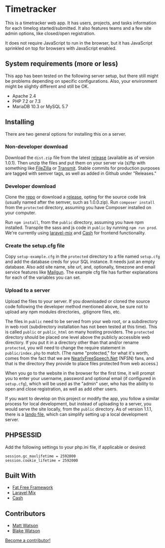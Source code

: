 # Timetracker

This is a timetracker web app. It has users, projects, and tasks information for each timelog started/submitted. It also features teams and a few site admin options, like closed/open registration.

It does not require JavaScript to run in the browser, but it has JavaScript sprinkled on top for browsers with JavaScript enabled.

## System requirements (more or less)

This app has been tested on the following server setup, but there still might be problems depending on specific configurations. Also, your environment might be slightly different and still be OK.

- Apache 2.4
- PHP 7.2 or 7.3
- MariaDB 10.3 or MySQL 5.7

## Installing

There are two general options for installing this on a server.

### Non-developer download

Download the `dist.zip` file from the latest [release](https://github.com/mateowatson/timetracker/releases) (available as of version 1.0.1). Then unzip the files and put them on your server via (s)ftp with something like [FileZilla](https://filezilla-project.org/) or [Transmit](https://www.panic.com/transmit/). Stable commits for production purposes are tagged with semver tags, as well as added in Github under "Releases."

### Developer download

Clone the [repo](https://github.com/mateowatson/timetracker) or download a [release](https://github.com/mateowatson/timetracker/releases), opting for the source code link (usually named after the semver, such as 1.0.0.zip). Run `composer install` from the `protected` directory, assuming you have Composer installed on your computer.

Run `npm install`, from the `public` directory, assuming you have npm installed. Transpile the sass and js code in `public` by running `npm run prod`. We're currently using [laravel-mix](https://laravel-mix.com/docs/4.0/installation) and [Cash](https://github.com/fabiospampinato/cash) for frontend functionality.

### Create the setup.cfg file

Copy `setup-example.cfg` in the `protected` directory to a file named `setup.cfg` and add the database creds for your SQL instance. It needs just an empty database. Also add site name, site url, and, optionally, timezone and email service features like [Mailgun](https://www.mailgun.com/). The example cfg file has further explanations for each of the variables you can set.

### Upload to a server

Upload the files to your server. If you downloaded or cloned the source code following the developer method mentioned above, be sure not to upload any npm modules directories, .gitignore files, etc.

The files in `public` need to be served from your web root, or a subdirectory in web root (subdirectory installation has not been tested at this time). This is called `public` or `public_html` on many hosting providers. The `protected` directory should be placed one level above the publicly accessible web directory. If you put it in a directory other than that and/or rename `protected`, you will need to change the require statement in `public/index.php` to match. (The name "protected," for what it's worth, comes from the fact that we are [NearlyFreeSpeech.Net](https://www.nearlyfreespeech.net/) (NFSN) fans, and that is the directory they provide to place files protected from web access.)

When you go to the website in the browser for the first time, it will prompt you to enter your username, password and optional email (if configured in `setup.cfg`), which will be used as the "admin" user, who has the ability to open and close registration, as well as add other users.

If you want to develop on this project or modify the app, you follow a similar process for local development, but instead of uploading to a server, you would serve the site locally, from the `public` directory. As of version 1.1.1, there is a [lando file](https://docs.lando.dev/), which can simplify setting up a local development server.

## PHPSESSID

Add the following settings to your php.ini file, if applicable or desired:

```
session.gc_maxlifetime = 2592000
session.cookie_lifetime = 2592000
```

## Built With

- [Fat Free Framework](https://fatfreeframework.com)
- [Laravel Mix](https://laravel-mix.com/)
- [Cash](https://github.com/fabiospampinato/cash)

## Contributors

- [Matt Watson](https://github.com/mateowatson)
- [Blake Watson](https://github.com/blakewatson)

[Become a contributor!](CONTRIBUTING.md)
